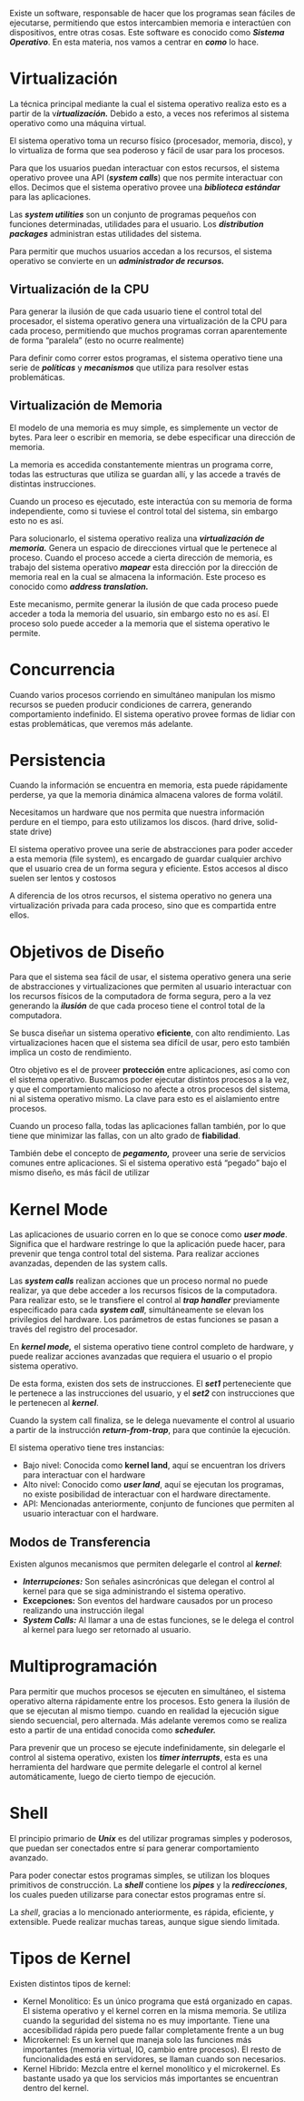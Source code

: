 Existe un software, responsable de hacer que los programas sean fáciles de ejecutarse, permitiendo que estos intercambien memoria e interactúen con dispositivos, entre otras cosas. Este software es conocido como ***Sistema Operativo***. En esta materia, nos vamos a centrar en ***como*** lo hace.

# Virtualización

La técnica principal mediante la cual el sistema operativo realiza esto es a partir de la v***irtualización.*** Debido a esto, a veces nos referimos al sistema operativo como una máquina virtual.

El sistema operativo toma un recurso físico (procesador, memoria, disco), y lo virtualiza de forma que sea poderoso y fácil de usar para los procesos. 

Para que los usuarios puedan interactuar con estos recursos, el sistema operativo provee una API (***system calls***) que nos permite interactuar con ellos. Decimos que el sistema operativo provee una ***biblioteca estándar*** para las aplicaciones.

Las ***system utilities*** son un conjunto de programas pequeños con funciones determinadas, utilidades para el usuario. Los ***distribution packages*** administran estas utilidades del sistema.

Para permitir que muchos usuarios accedan a los recursos, el sistema operativo se convierte en un ***administrador de recursos.***

## Virtualización de la CPU

Para generar la ilusión de que cada usuario tiene el control total del procesador, el sistema operativo genera una virtualización de la CPU para cada proceso, permitiendo que muchos programas corran aparentemente de forma “paralela” (esto no ocurre realmente)

Para definir como correr estos programas, el sistema operativo tiene una serie de ***políticas*** y ***mecanismos*** que utiliza para resolver estas problemáticas.

## Virtualización de Memoria

El modelo de una memoria es muy simple, es simplemente un vector de bytes. Para leer o escribir en memoria, se debe especificar una dirección de memoria.

La memoria es accedida constantemente mientras un programa corre, todas las estructuras que utiliza se guardan allí, y las accede a través de distintas instrucciones.

Cuando un proceso es ejecutado, este interactúa con su memoria de forma independiente, como si tuviese el control total del sistema, sin embargo esto no es así.

Para solucionarlo, el sistema operativo realiza una ***virtualización de memoria.*** Genera un espacio de direcciones virtual que le pertenece al proceso. Cuando el proceso accede a cierta dirección de memoria, es trabajo del sistema operativo ***mapear*** esta dirección por la dirección de memoria real en la cual se almacena la información. Este proceso es conocido como ***address translation.***

Este mecanismo, permite generar la ilusión de que cada proceso puede acceder a toda la memoria del usuario, sin embargo esto no es así. El proceso solo puede acceder a la memoria que el sistema operativo le permite.

# Concurrencia

Cuando varios procesos corriendo en simultáneo manipulan los mismo recursos se pueden producir condiciones de carrera, generando comportamiento indefinido. El sistema operativo provee formas de lidiar con estas problemáticas, que veremos más adelante.

# Persistencia

Cuando la información se encuentra en memoria, esta puede rápidamente perderse, ya que la memoria dinámica almacena valores de forma volátil.

Necesitamos un hardware que nos permita que nuestra información perdure en el tiempo, para esto utilizamos los discos. (hard drive, solid-state drive)

El sistema operativo provee una serie de abstracciones para poder acceder a esta memoria (file system), es encargado de guardar cualquier archivo que el usuario crea de un forma segura y eficiente. Estos accesos al disco suelen ser lentos y costosos

A diferencia de los otros recursos, el sistema operativo no genera una virtualización privada para cada proceso, sino que es compartida entre ellos.

# Objetivos de Diseño

Para que el sistema sea fácil de usar, el sistema operativo genera una serie de abstracciones y virtualizaciones que permiten al usuario interactuar con los recursos físicos de la computadora de forma segura, pero a la vez generando la ***ilusión*** de que cada proceso tiene el control total de la computadora.

Se busca diseñar un sistema operativo **eficiente**, con alto rendimiento. Las virtualizaciones hacen que el sistema sea difícil de usar, pero esto también implica un costo de rendimiento.

Otro objetivo es el de proveer **protección** entre aplicaciones, así como con el sistema operativo. Buscamos poder ejecutar distintos procesos a la vez, y que el comportamiento malicioso no afecte a otros procesos del sistema, ni al sistema operativo mismo. La clave para esto es el aislamiento entre procesos.

Cuando un proceso falla, todas las aplicaciones fallan también, por lo que tiene que minimizar las fallas, con un alto grado de **fiabilidad**.

También debe el concepto de ***pegamento,*** proveer una serie de servicios comunes entre aplicaciones. Si el sistema operativo está “pegado” bajo el mismo diseño, es más fácil de utilizar

# Kernel Mode

Las aplicaciones de usuario corren en lo que se conoce como ***user mode***. Significa que el hardware restringe lo que la aplicación puede hacer, para prevenir que tenga control total del sistema. Para realizar acciones avanzadas, dependen de las system calls.

Las ***system calls*** realizan acciones que un proceso normal no puede realizar, ya que debe acceder a los recursos físicos de la computadora. Para realizar esto, se le transfiere el control al ***trap handler*** previamente especificado para cada ***system call***, simultáneamente se elevan los privilegios del hardware. Los parámetros de estas funciones se pasan a través del registro del procesador.

En ***kernel mode,*** el sistema operativo tiene control completo de hardware, y puede realizar acciones avanzadas que requiera el usuario o el propio sistema operativo. 

De esta forma, existen dos sets de instrucciones. El ***set1*** perteneciente que le pertenece a las instrucciones del usuario, y el ***set2*** con instrucciones que le pertenecen al ***kernel***.

Cuando la system call finaliza, se le delega nuevamente el control al usuario a partir de la instrucción ***return-from-trap***, para que continúe la ejecución.

El sistema operativo tiene tres instancias:

- Bajo nivel: Conocida como **kernel land**, aquí se encuentran los drivers para interactuar con el hardware
- Alto nivel: Conocido como ***user land***, aquí se ejecutan los programas, no existe posibilidad de interactuar con el hardware directamente.
- API: Mencionadas anteriormente, conjunto de funciones que permiten al usuario interactuar con el hardware.

## Modos de Transferencia

Existen algunos mecanismos que permiten delegarle el control al ***kernel***:

- ***Interrupciones:*** Son señales asincrónicas que delegan el control al kernel para que se siga administrando el sistema operativo.
- **Excepciones:** Son eventos del hardware causados por un proceso realizando una instrucción ilegal
- ***System Calls:*** Al llamar a una de estas funciones, se le delega el control al kernel para luego ser retornado al usuario.

# Multiprogramación

Para permitir que muchos procesos se ejecuten en simultáneo, el sistema operativo alterna rápidamente entre los procesos. Esto genera la ilusión de que se ejecutan al mismo tiempo. cuando en realidad la ejecución sigue siendo secuencial, pero alternada. Más adelante veremos como se realiza esto a partir de una entidad conocida como ***scheduler.***

Para prevenir que un proceso se ejecute indefinidamente, sin delegarle el control al sistema operativo, existen los ***timer interrupts***, esta es una herramienta del hardware que permite delegarle el control al kernel automáticamente, luego de cierto tiempo de ejecución.

# Shell

El principio primario de ***Unix*** es del utilizar programas simples y poderosos, que puedan ser conectados entre sí para generar comportamiento avanzado. 

Para poder conectar estos programas simples, se utilizan los bloques primitivos de construcción. La ***shell*** contiene los ***pipes*** y la ***redirecciones***, los cuales pueden utilizarse para conectar estos programas entre sí. 

La *shell*, gracias a lo mencionado anteriormente, es rápida, eficiente, y extensible. Puede realizar muchas tareas, aunque sigue siendo limitada.

# Tipos de Kernel

Existen distintos tipos de kernel:

- Kernel Monolítico: Es un único programa que está organizado en capas. El sistema operativo y el kernel corren en la misma memoria. Se utiliza cuando la seguridad del sistema no es muy importante. Tiene una accesibilidad rápida pero puede fallar completamente frente a un bug
- Microkernel: Es un kernel que maneja solo las funciones más importantes (memoria virtual, IO, cambio entre procesos). El resto de funcionalidades está en servidores, se llaman cuando son necesarios.
- Kernel Hibrido: Mezcla entre el kernel monolítico y el microkernel. Es bastante usado ya que los servicios más importantes se encuentran dentro del kernel.